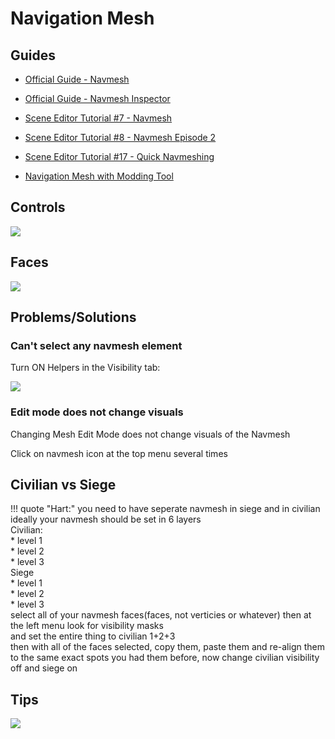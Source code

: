 # Navigation Mesh

## Guides

- [Official Guide - Navmesh](https://moddocs.bannerlord.com/editor/scene-editor/nav_mesh/)
- [Official Guide - Navmesh Inspector](https://moddocs.bannerlord.com/editor/scene-editor/nav_mesh_inspector/)

- [Scene Editor Tutorial #7 - Navmesh](https://www.youtube.com/watch?v=-pxQFSfaG1c&list=PLkLMOvLG8q6bVmWqjXSduwhmzsJ9bLO0u&index=8)
- [Scene Editor Tutorial #8 - Navmesh Episode 2](https://www.youtube.com/watch?v=mSIjcJJ0hx8&list=PLkLMOvLG8q6bVmWqjXSduwhmzsJ9bLO0u&index=8)
- [Scene Editor Tutorial #17 - Quick Navmeshing](https://www.youtube.com/watch?v=yBbgr1DGht0&list=PLkLMOvLG8q6bVmWqjXSduwhmzsJ9bLO0u&index=19)
- [Navigation Mesh with Modding Tool](https://www.youtube.com/watch?v=YHVgJQAyvZw&list=PLxhni8XI_dRALYs8R9NHpMLxpMI2wSGxA&index=8)

## Controls

![](/pics/FnZfJS5.png)


## Faces

![](/pics/2410241343.png)


## Problems/Solutions

### Can't select any navmesh element

Turn ON Helpers in the Visibility tab:

![](/pics/nZJiVRD.png)


### Edit mode does not change visuals

Changing Mesh Edit Mode does not change visuals of the Navmesh

Click on navmesh icon at the top menu several times


## Civilian vs Siege

!!! quote "Hart:"
    you need to have seperate navmesh in siege and in civilian<br>
    ideally your navmesh should be set in 6 layers<br>
    Civilian:<br>
    * level 1<br>
    * level 2<br>
    * level 3<br>
    Siege<br>
    * level 1<br>
    * level 2<br>
    * level 3<br>
    select all of your navmesh faces(faces, not verticies or whatever) then at the left menu look for visibility masks<br>
    and set the entire thing to civilian 1+2+3<br>
    then with all of the faces selected, copy them, paste them and re-align them to the same exact spots you had them before, now change civilian visibility off and siege on<br>


## Tips

![](/pics/2510300803.png)
